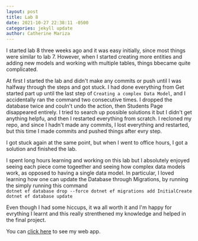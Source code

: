 ```yaml
---
layout: post
title: Lab 8
date: 2021-10-27 22:38:11 -0500
categories: jekyll update
author: Catherine Mariza
---
```


I started lab 8 three weeks ago and it was easy initially, since most things were similar to lab 7. However, when I started creating more entities and adding new models and working with multiple tables, things bbecame quite complicated.

At first I started the lab and didn't make any commits or push until I was halfway through the steps and got stuck. I had done everything from Get started part up until the last step of `Creating a complex Data Model`, and I accidentally ran the command two consecutive times. I dropped the database twice and couln't undo the action, then Students Page disappeared entirely. I tried to search up possible solutions it but I didn't get anything helpfu, and then I restarted everything from scratch. I recloned my repo, and since I hadn't made any commits, I lost everything and restarted, but this time I made commits and pushed things after evry step.

I got stuck again at the same point, but when I went to office hours, I got a solution and finished the lab.

I spent long hours learning and working on this lab but I absolutely enjoyed seeing each piece come togeether and seeing how complex data models work, as opposed to having a single data model. In particular, I loved learning how one can update the Database through Migrations, by running the simply running this command  
`dotnet ef database drop --force
dotnet ef migrations add InitialCreate
dotnet ef database update`

Even though I had some hiccups, it wa all worth it and I'm happy for evrything I learnt and this really strenthened my knowledge and helped in the final project.



You can [click here](https://github.com/cathymariza/csci340lab8) to see my web app.

